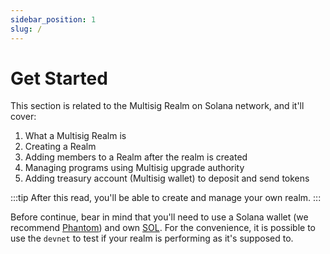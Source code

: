 ```yaml
---
sidebar_position: 1
slug: /
---
```


# Get Started

This section is related to the Multisig Realm on Solana network, and it'll cover:

1. What a Multisig Realm is
2. Creating a Realm
3. Adding members to a Realm after the realm is created
4. Managing programs using Multisig upgrade authority
5. Adding treasury account (Multisig wallet) to deposit and send tokens

:::tip
After this read, you'll be able to create and manage your own realm.
:::

Before continue, bear in mind that you'll need to use a Solana wallet (we recommend [Phantom](https://phantom.app/)) and own [SOL](https://coinmarketcap.com/currencies/solana/). For the convenience, it is possible to use the `devnet` to test if your realm is performing as it's supposed to.
